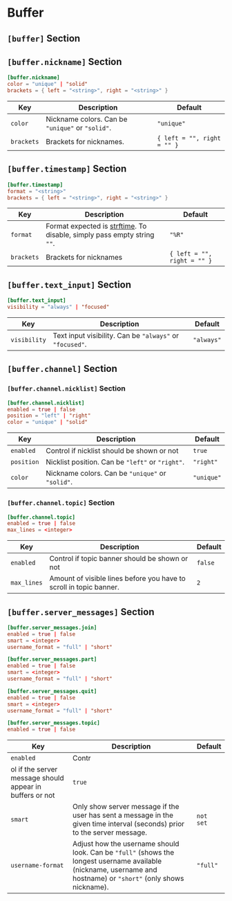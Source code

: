 # Buffer

## `[buffer]` Section

## `[buffer.nickname]` Section 

```toml
[buffer.nickname]
color = "unique" | "solid"
brackets = { left = "<string>", right = "<string>" }
```

| Key        | Description                                      | Default                     |
| ---------- | ------------------------------------------------ | --------------------------- |
| `color`    | Nickname colors. Can be `"unique"` or `"solid"`. | `"unique"`                  |
| `brackets` | Brackets for nicknames.                          | `{ left = "", right = "" }` |


## `[buffer.timestamp]` Section

```toml
[buffer.timestamp]
format = "<string>"
brackets = { left = "<string>", right = "<string>" }
```

| Key        | Description                                                                                                                                     | Default                     |
| ---------- | ----------------------------------------------------------------------------------------------------------------------------------------------- | --------------------------- |
| `format`   | Format expected is  [strftime]( https://pubs.opengroup.org/onlinepubs/007908799/xsh/strftime.html ). To disable, simply pass empty string `""`. | `"%R"`                      |
| `brackets` | Brackets for nicknames                                                                                                                          | `{ left = "", right = "" }` |

## `[buffer.text_input]` Section

```toml
[buffer.text_input]
visibility = "always" | "focused"
```

| Key          | Description                                              | Default    |
| ------------ | -------------------------------------------------------- | ---------- |
| `visibility` | Text input visibility. Can be `"always"` or `"focused"`. | `"always"` |

## `[buffer.channel]` Section

### `[buffer.channel.nicklist]` Section

```toml
[buffer.channel.nicklist]
enabled = true | false
position = "left" | "right"
color = "unique" | "solid"
```

| Key        | Description                                      | Default    |
| ---------- | ------------------------------------------------ | ---------- |
| `enabled`  | Control if nicklist should be shown or not       | `true`     |
| `position` | Nicklist position. Can be `"left"` or `"right"`. | `"right"`  |
| `color`    | Nickname colors. Can be `"unique"` or `"solid"`. | `"unique"` |

### `[buffer.channel.topic]` Section

```toml
[buffer.channel.topic]
enabled = true | false
max_lines = <integer>
```

| Key         | Description                                                        | Default |
| ----------- | ------------------------------------------------------------------ | ------- |
| `enabled`   | Control if topic banner should be shown or not                     | `false` |
| `max_lines` | Amount of visible lines before you have to scroll in topic banner. | `2`     |

## `[buffer.server_messages]` Section

```toml
[buffer.server_messages.join]
enabled = true | false
smart = <integer>
username_format = "full" | "short"
```

```toml
[buffer.server_messages.part]
enabled = true | false
smart = <integer>
username_format = "full" | "short"
```

```toml
[buffer.server_messages.quit]
enabled = true | false
smart = <integer>
username_format = "full" | "short"
```

```toml
[buffer.server_messages.topic]
enabled = true | false
```

| Key                                                      | Description                                                                                                                                                      | Default   |
| -------------------------------------------------------- | ---------------------------------------------------------------------------------------------------------------------------------------------------------------- | --------- |
| `enabled`                                                | Contr                                                                                                                                                            |
| ol if the server message should appear in buffers or not | `true`                                                                                                                                                           |
| `smart`                                                  | Only show server message if the user has sent a message in the given time interval (seconds) prior to the server message.                                        | `not set` |
| `username-format`                                        | Adjust how the username should look. Can be `"full"` (shows the longest username available (nickname, username and hostname) or `"short"` (only shows nickname). | `"full"`  |